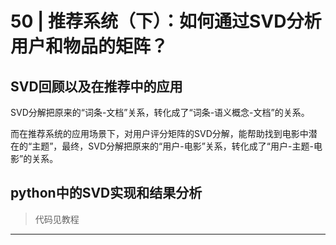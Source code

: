 # 50 | 推荐系统（下）：如何通过SVD分析用户和物品的矩阵？

## SVD回顾以及在推荐中的应用

SVD分解把原来的“词条-文档”关系，转化成了“词条-语义概念-文档”的关系。

而在推荐系统的应用场景下，对用户评分矩阵的SVD分解，能帮助找到电影中潜在的“主题”，最终，SVD分解把原来的“用户-电影”关系，转化成了“用户-主题-电影”的关系。

## python中的SVD实现和结果分析

>代码见教程


*****



